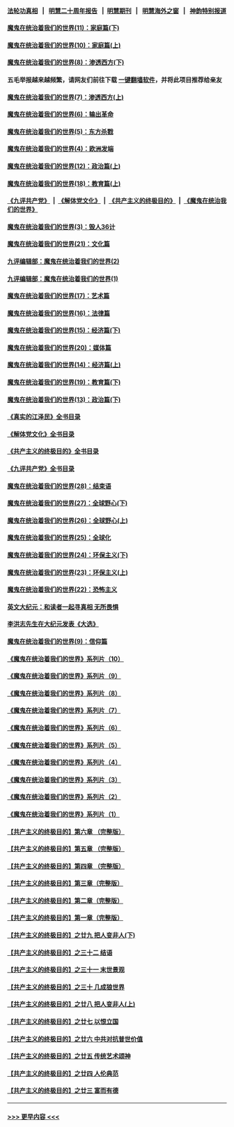 #### [法轮功真相](https://github.com/gfw-breaker/truth/blob/master/README.md?t=0) &nbsp;&nbsp;|&nbsp;&nbsp; [明慧二十周年报告](https://github.com/gfw-breaker/mh-reports/blob/master/README.md?t=0) &nbsp;&nbsp;|&nbsp;&nbsp;[明慧期刊](https://github.com/gfw-breaker/mh-qikan) &nbsp;&nbsp;|&nbsp;&nbsp; [明慧海外之窗](https://github.com/gfw-breaker/mh-news/blob/master/README.md?t=0) &nbsp;&nbsp;|&nbsp;&nbsp; [神韵特别报道](https://github.com/gfw-breaker/mh-news/blob/master/shenyun.md?t=0)
#### [魔鬼在统治着我们的世界(11)：家庭篇(下)](../pages/nsc422/n10440961.md?t=12101050) 
#### [魔鬼在统治着我们的世界(10)：家庭篇(上)](../pages/nsc422/n10435448.md?t=12101050) 
#### [魔鬼在统治着我们的世界(8)：渗透西方(下)](../pages/nsc422/n10429603.md?t=12101050) 
#### 五毛举报越来越频繁，请网友们前往下载 [一键翻墙软件](https://github.com/gfw-breaker/ssr-accounts)，并将此项目推荐给亲友
#### [魔鬼在统治着我们的世界(7)：渗透西方(上)](../pages/nsc422/n10426013.md?t=12101050) 
#### [魔鬼在统治着我们的世界(6)：输出革命](../pages/nsc422/n10421536.md?t=12101050) 
#### [魔鬼在统治着我们的世界(5)：东方杀戮](../pages/nsc422/n10417707.md?t=12101050) 
#### [魔鬼在统治着我们的世界(4)：欧洲发端](../pages/nsc422/n10414890.md?t=12101050) 
#### [魔鬼在统治着我们的世界(12)：政治篇(上)](../pages/nsc422/n10444576.md?t=12101050) 
#### [魔鬼在统治着我们的世界(18)：教育篇(上)](../pages/nsc422/n10526970.md?t=12101050) 
#### [《九评共产党》](https://github.com/begood0513/9ping.md/blob/master/README.md) &nbsp;|&nbsp; [《解体党文化》](../../../../jtdwh.md/blob/master/README.md)  &nbsp;|&nbsp; [《共产主义的终极目的》](../../../../gczydzjmd.md/blob/master/README.md) &nbsp;|&nbsp; [《魔鬼在统治我们的世界》](../../../../mgztzwmdsj.md/blob/master/README.md) 
#### [魔鬼在统治着我们的世界(3)：毁人36计](../pages/nsc422/n10411583.md?t=12101050) 
#### [魔鬼在统治着我们的世界(21)：文化篇](../pages/nsc422/n10597706.md?t=12101050) 
#### [九评编辑部：魔鬼在统治着我们的世界(2)](../pages/nsc422/n10410036.md?t=12101050) 
#### [九评编辑部：魔鬼在统治着我们的世界(1)](../pages/nsc422/n10406825.md?t=12101050) 
#### [魔鬼在统治着我们的世界(17)：艺术篇](../pages/nsc422/n10499093.md?t=12101050) 
#### [魔鬼在统治着我们的世界(16)：法律篇](../pages/nsc422/n10485969.md?t=12101050) 
#### [魔鬼在统治着我们的世界(15)：经济篇(下)](../pages/nsc422/n10469975.md?t=12101050) 
#### [魔鬼在统治着我们的世界(20)：媒体篇](../pages/nsc422/n10586579.md?t=12101050) 
#### [魔鬼在统治着我们的世界(14)：经济篇(上)](../pages/nsc422/n10457370.md?t=12101050) 
#### [魔鬼在统治着我们的世界(19)：教育篇(下)](../pages/nsc422/n10564808.md?t=12101050) 
#### [魔鬼在统治着我们的世界(13)：政治篇(下)](../pages/nsc422/n10448270.md?t=12101050) 
#### [《真实的江泽民》全书目录](../pages/nsc422/n13721399.md?t=12101050) 
#### [《解体党文化》全书目录](../pages/nsc422/n13721157.md?t=12101050) 
#### [《共产主义的终极目的》全书目录](../pages/nsc422/n13721048.md?t=12101050) 
#### [《九评共产党》全书目录](../pages/nsc422/n13708085.md?t=12101050) 
#### [魔鬼在统治着我们的世界(28)：结束语](../pages/nsc422/n10936246.md?t=12101050) 
#### [魔鬼在统治着我们的世界(27)：全球野心(下)](../pages/nsc422/n10928319.md?t=12101050) 
#### [魔鬼在统治着我们的世界(26)：全球野心(上)](../pages/nsc422/n10900318.md?t=12101050) 
#### [魔鬼在统治着我们的世界(25)：全球化](../pages/nsc422/n10788205.md?t=12101050) 
#### [魔鬼在统治着我们的世界(24)：环保主义(下)](../pages/nsc422/n10695307.md?t=12101050) 
#### [魔鬼在统治着我们的世界(23)：环保主义(上)](../pages/nsc422/n10688613.md?t=12101050) 
#### [魔鬼在统治着我们的世界(22)：恐怖主义](../pages/nsc422/n10614727.md?t=12101050) 
#### [英文大纪元：和读者一起寻真相 无所畏惧](../pages/nsc422/n12542027.md?t=12101050) 
#### [李洪志先生在大纪元发表《大选》](../pages/nsc422/n12534746.md?t=12101050) 
#### [魔鬼在统治着我们的世界(9)：信仰篇](../pages/nsc422/n10432159.md?t=12101050) 
#### [《魔鬼在统治着我们的世界》系列片（10）](../pages/nsc422/n12292670.md?t=12101050) 
#### [《魔鬼在统治着我们的世界》系列片（9）](../pages/nsc422/n12290859.md?t=12101050) 
#### [《魔鬼在统治着我们的世界》系列片（8）](../pages/nsc422/n12287445.md?t=12101050) 
#### [《魔鬼在统治着我们的世界》系列片（7）](../pages/nsc422/n12283425.md?t=12101050) 
#### [《魔鬼在统治着我们的世界》系列片（6）](../pages/nsc422/n12282314.md?t=12101050) 
#### [《魔鬼在统治着我们的世界》系列片（5）](../pages/nsc422/n12281419.md?t=12101050) 
#### [《魔鬼在统治着我们的世界》系列片（4）](../pages/nsc422/n12274024.md?t=12101050) 
#### [《魔鬼在统治着我们的世界》系列片（3）](../pages/nsc422/n12271322.md?t=12101050) 
#### [《魔鬼在统治着我们的世界》系列片（2）](../pages/nsc422/n12269049.md?t=12101050) 
#### [《魔鬼在统治着我们的世界》系列片（1）](../pages/nsc422/n12267575.md?t=12101050) 
#### [【共产主义的终极目的】第六章 （完整版）](../pages/nsc422/n11428913.md?t=12101050) 
#### [【共产主义的终极目的】第五章 （完整版）](../pages/nsc422/n11428912.md?t=12101050) 
#### [【共产主义的终极目的】第四章 （完整版）](../pages/nsc422/n11428907.md?t=12101050) 
#### [【共产主义的终极目的】第三章（完整版）](../pages/nsc422/n11428848.md?t=12101050) 
#### [【共产主义的终极目的】第二章（完整版）](../pages/nsc422/n11428831.md?t=12101050) 
#### [【共产主义的终极目的】第一章（完整版）](../pages/nsc422/n11417651.md?t=12101050) 
#### [【共产主义的终极目的】之廿九 把人变非人(下)](../pages/nsc422/n11344140.md?t=12101050) 
#### [【共产主义的终极目的】之三十二 结语](../pages/nsc422/n11360535.md?t=12101050) 
#### [【共产主义的终极目的】之三十一 末世景观](../pages/nsc422/n11351129.md?t=12101050) 
#### [【共产主义的终极目的】之三十 几成狼世界](../pages/nsc422/n11348280.md?t=12101050) 
#### [【共产主义的终极目的】之廿八 把人变非人(上)](../pages/nsc422/n11340492.md?t=12101050) 
#### [【共产主义的终极目的】之廿七 以恨立国](../pages/nsc422/n11336944.md?t=12101050) 
#### [【共产主义的终极目的】之廿六 中共对抗普世价值](../pages/nsc422/n11324785.md?t=12101050) 
#### [【共产主义的终极目的】之廿五 传统艺术颂神](../pages/nsc422/n11296396.md?t=12101050) 
#### [【共产主义的终极目的】之廿四 人伦典范](../pages/nsc422/n11296397.md?t=12101050) 
#### [【共产主义的终极目的】之廿三 富而有德](../pages/nsc422/n11283598.md?t=12101050) 

----
#### [ >>> 更早内容 <<< ](../indexes/nsc422-earlier.md)
